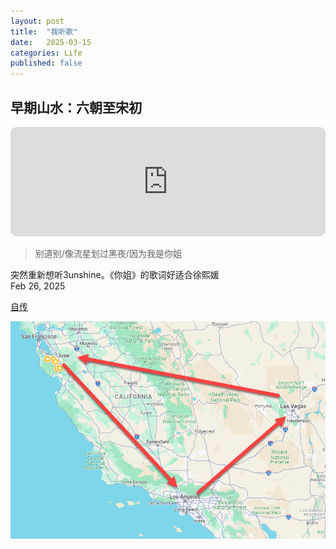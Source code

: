 ```yaml
---
layout: post
title:  "我听歌"
date:   2025-03-15
categories: Life
published: false
---
```


<h2>早期山水：六朝至宋初</h2>

<iframe allow="autoplay *; encrypted-media *; fullscreen *; clipboard-write" frameborder="0" height="175" style="width:100%;max-width:660px;overflow:hidden;border-radius:10px;" sandbox="allow-forms allow-popups allow-same-origin allow-scripts allow-storage-access-by-user-activation allow-top-navigation-by-user-activation" src="https://embed.music.apple.com/us/album/%E4%BD%A0%E5%A7%90-hush-remix/1671106985?i=1671106995"></iframe>

> 别道别/像流星划过黑夜/因为我是你姐

突然重新想听3unshine。《你姐》的歌词好适合徐熙媛\
Feb 26, 2025

<a href="" target="_blank" rel="noopener noreferrer">自传</a>

![pic](/image/concert_1.png)


